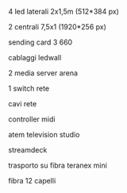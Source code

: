 4 led laterali 2x1,5m (512*384 px)

2 centrali 7,5x1 (1920*256 px)

sending card 3 660

cablaggi ledwall

2 media server arena

1 switch rete

cavi rete

controller midi

atem television studio

streamdeck

trasporto su fibra teranex mini

fibra 12 capelli

